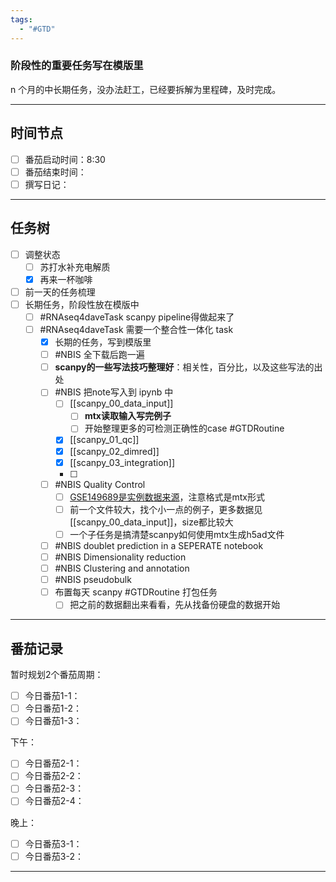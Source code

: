 ```yaml
---
tags:
  - "#GTD"
---
```


### 阶段性的重要任务写在模版里

n 个月的中长期任务，没办法赶工，已经要拆解为里程碑，及时完成。

---
## 时间节点

- [ ] 番茄启动时间：8:30
- [ ] 番茄结束时间：
- [ ] 撰写日记：

---
## 任务树

- [ ] 调整状态
	- [ ] 苏打水补充电解质
	 - [x] 再来一杯咖啡
- [ ] 前一天的任务梳理
- [ ] 长期任务，阶段性放在模版中
  - [ ] #RNAseq4daveTask scanpy pipeline得做起来了
  - [ ] #RNAseq4daveTask 需要一个整合性一体化 task
    - [x] 长期的任务，写到模版里
    - [ ] #NBIS 全下载后跑一遍
    - [ ] **scanpy的一些写法技巧整理好**：相关性，百分比，以及这些写法的出处
    - [ ] #NBIS 把note写入到 ipynb 中
	    - [ ] [[scanpy_00_data_input]]
		    - [ ] **mtx读取输入写完例子**
		    - [ ] 开始整理更多的可检测正确性的case #GTDRoutine 
	    - [x] [[scanpy_01_qc]]
	    - [x] [[scanpy_02_dimred]]
	    - [x] [[scanpy_03_integration]]
	    - [ ] 
    - [ ] #NBIS Quality Control
	    - [ ] [GSE149689是实例数据来源](https://www.ncbi.nlm.nih.gov/geo/query/acc.cgi?acc=GSE149689)，注意格式是mtx形式 
	    - [ ] 前一个文件较大，找个小一点的例子，更多数据见[[scanpy_00_data_input]]，size都比较大
	    - [ ] 一个子任务是搞清楚scanpy如何使用mtx生成h5ad文件
    - [ ] #NBIS doublet prediction in a SEPERATE notebook
    - [ ] #NBIS Dimensionality reduction
    - [ ] #NBIS Clustering and annotation
    - [ ] #NBIS pseudobulk
    - [ ] 布置每天 scanpy #GTDRoutine 打包任务
	    - [ ] 把之前的数据翻出来看看，先从找备份硬盘的数据开始
    
---
## 番茄记录

暂时规划2个番茄周期：
- [ ] 今日番茄1-1：
- [ ] 今日番茄1-2：
- [ ] 今日番茄1-3：

下午：
- [ ] 今日番茄2-1：
- [ ] 今日番茄2-2：
- [ ] 今日番茄2-3：
- [ ] 今日番茄2-4：

晚上：
- [ ] 今日番茄3-1：
- [ ] 今日番茄3-2：

---
